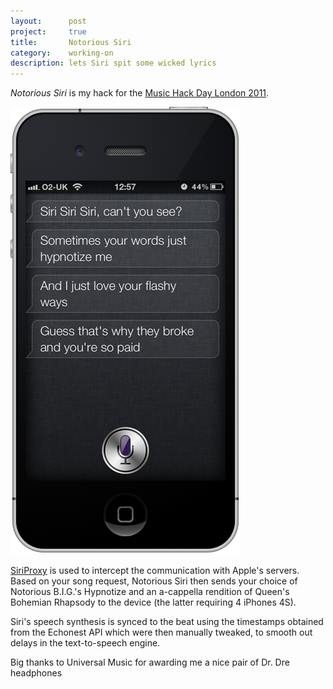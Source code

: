 ```yaml
---
layout:      post
project:     true
title:       Notorious Siri
category:    working-on
description: lets Siri spit some wicked lyrics
---
```


_Notorious Siri_ is my hack for the [Music Hack Day London 2011][mhd].

<div>
  <img src='/img/notorious-siri.png' alt='Notorious Siri' />
</div>

[SiriProxy][siriproxy] is used to intercept the communication with Apple's
servers. Based on your song request, Notorious Siri then sends your choice of
Notorious B.I.G.'s Hypnotize and an a-cappella rendition of Queen's Bohemian
Rhapsody to the device (the latter requiring 4 iPhones 4S).

Siri's speech synthesis is synced to the beat using the timestamps obtained from
the Echonest API which were then manually tweaked, to smooth out delays in the
text-to-speech engine.

<div class="embed" data-url="http://vimeo.com/33402886"></div>

Big thanks to Universal Music for awarding me a nice pair of Dr. Dre headphones

[mhd]:       http://london.musichackday.org/2011/
[siriproxy]: https://github.com/plamoni/SiriProxy
